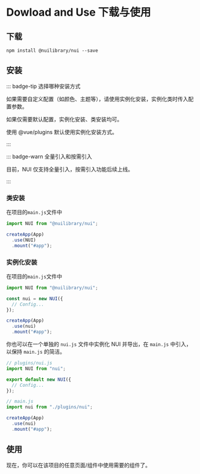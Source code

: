 # Dowload and Use 下载与使用

## 下载

```shell
npm install @nuilibrary/nui --save
```

## 安装

::: badge-tip 选择哪种安装方式

如果需要自定义配置（如颜色、主题等），请使用实例化安装，实例化类时传入配置参数。

如果仅需要默认配置，实例化安装、类安装均可。

使用 @vue/plugins 默认使用实例化安装方式。

:::

::: badge-warn 全量引入和按需引入

目前，NUI 仅支持全量引入，按需引入功能后续上线。

:::

### 类安装

在项目的`main.js`文件中

```javascript
import NUI from "@nuilibrary/nui";

createApp(App)
  .use(NUI)
  .mount("#app");
```

### 实例化安装

在项目的`main.js`文件中

```javascript
import NUI from "@nuilibrary/nui";

const nui = new NUI({
  // Config...
});

createApp(App)
  .use(nui)
  .mount("#app");
```

你也可以在一个单独的 `nui.js` 文件中实例化 NUI 并导出，在 `main.js` 中引入，以保持 `main.js` 的简洁。

```javascript
// plugins/nui.js
import NUI from "nui";

export default new NUI({
  // Config...
});

// main.js
import nui from "./plugins/nui";

createApp(App)
  .use(nui)
  .mount("#app");
```

## 使用

现在，你可以在该项目的任意页面/组件中使用需要的组件了。

